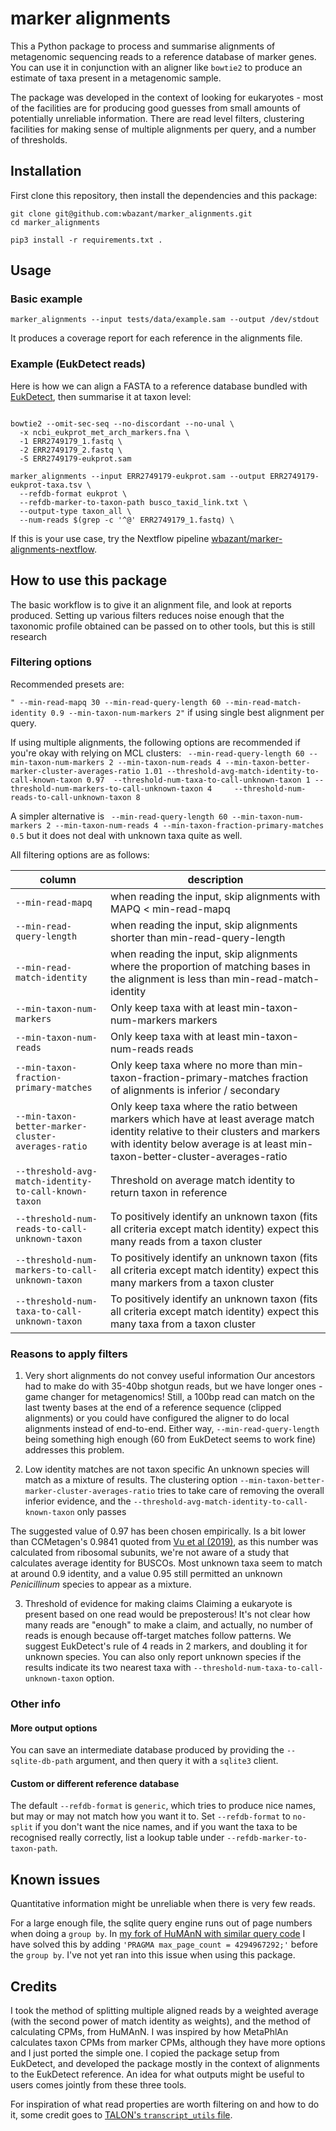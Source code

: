 # marker alignments
This a Python package to process and summarise alignments of metagenomic sequencing reads to a reference database of marker genes. You can use it in conjunction with an aligner like `bowtie2` to produce an estimate of taxa present in a metagenomic sample.

The package was developed in the context of looking for eukaryotes - most of the facilities are for producing good guesses from small amounts of potentially unreliable information. There are read level filters, clustering facilities for making sense of multiple alignments per query, and a number of thresholds.

## Installation
First clone this repository, then install the dependencies and this package:
```
git clone git@github.com:wbazant/marker_alignments.git
cd marker_alignments

pip3 install -r requirements.txt .
```

## Usage

### Basic example
```
marker_alignments --input tests/data/example.sam --output /dev/stdout
```

It produces a coverage report for each reference in the alignments file.


### Example (EukDetect reads)

Here is how we can align a FASTA to a reference database bundled with [EukDetect](https://github.com/allind/EukDetect), then summarise it at taxon level:

```

bowtie2 --omit-sec-seq --no-discordant --no-unal \
  -x ncbi_eukprot_met_arch_markers.fna \
  -1 ERR2749179_1.fastq \
  -2 ERR2749179_2.fastq \
  -S ERR2749179-eukprot.sam 

marker_alignments --input ERR2749179-eukprot.sam --output ERR2749179-eukprot-taxa.tsv \
  --refdb-format eukprot \
  --refdb-marker-to-taxon-path busco_taxid_link.txt \
  --output-type taxon_all \
  --num-reads $(grep -c '^@' ERR2749179_1.fastq) \
```

If this is your use case, try the Nextflow pipeline [wbazant/marker-alignments-nextflow](https://github.com/wbazant/marker-alignments-nextflow).


## How to use this package
The basic workflow is to give it an alignment file, and look at reports produced. Setting up various filters reduces noise enough that the taxonomic profile obtained can be passed on to other tools, but this is still research


### Filtering options
Recommended presets are:

`" --min-read-mapq 30 --min-read-query-length 60 --min-read-match-identity 0.9 --min-taxon-num-markers 2"`
if using single best alignment per query.


If using multiple alignments, the following options are recommended if you're okay with relying on MCL clusters:
` --min-read-query-length 60 --min-taxon-num-markers 2 --min-taxon-num-reads 4 --min-taxon-better-marker-cluster-averages-ratio 1.01 --threshold-avg-match-identity-to-call-known-taxon 0.97  --threshold-num-taxa-to-call-unknown-taxon 1 --threshold-num-markers-to-call-unknown-taxon 4     --threshold-num-reads-to-call-unknown-taxon 8`

A simpler alternative is 
` --min-read-query-length 60 --min-taxon-num-markers 2 --min-taxon-num-reads 4 --min-taxon-fraction-primary-matches 0.5` 
but it does not deal with unknown taxa quite as well.

All filtering options are as follows:

| column | description |
| ------------- | ------------- | 
|`--min-read-mapq`                                   |when reading the input, skip alignments with MAPQ < min-read-mapq                                                                                                                                               |
|`--min-read-query-length`                           |when reading the input, skip alignments shorter than min-read-query-length                                                                                                                                      |
|`--min-read-match-identity`                         |when reading the input, skip alignments where the proportion of matching bases in the alignment is less than min-read-match-identity                                                                            |
|`--min-taxon-num-markers`                           |Only keep taxa with at least min-taxon-num-markers markers                                                                                                                                                      |
|`--min-taxon-num-reads`                             |Only keep taxa with at least min-taxon-num-reads reads                                                                                                                                                          |
|`--min-taxon-fraction-primary-matches`              |Only keep taxa where no more than min-taxon-fraction-primary-matches fraction of alignments is inferior / secondary                                                                                             |
|`--min-taxon-better-marker-cluster-averages-ratio`  |Only keep taxa where the ratio between markers which have at least average match identity relative to their clusters and markers with identity below average is at least min-taxon-better-cluster-averages-ratio|
|`--threshold-avg-match-identity-to-call-known-taxon`|Threshold on average match identity to return taxon in reference                                                                                                                                                |
|`--threshold-num-reads-to-call-unknown-taxon`       |To positively identify an unknown taxon (fits all criteria except match identity) expect this many reads from a taxon cluster                                                                                   |
|`--threshold-num-markers-to-call-unknown-taxon`     |To positively identify an unknown taxon (fits all criteria except match identity) expect this many markers from a taxon cluster                                                                                 |
|`--threshold-num-taxa-to-call-unknown-taxon`     |To positively identify an unknown taxon (fits all criteria except match identity) expect this many taxa from a taxon cluster                                                                                 |
### Reasons to apply filters

1. Very short alignments do not convey useful information
Our ancestors had to make do with 35-40bp shotgun reads, but we have longer ones - game changer for metagenomics! Still, a 100bp read can match on the last twenty bases at the end of a reference sequence (clipped alignments) or you could have configured the aligner to do local alignments instead of end-to-end. Either way, `--min-read-query-length` being something high enough (60 from EukDetect seems to work fine) addresses this problem.

2. Low identity matches are not taxon specific
An unknown species will match as a mixture of results. The clustering option `--min-taxon-better-marker-cluster-averages-ratio` tries to take care of removing the overall inferior evidence, and the `--threshold-avg-match-identity-to-call-known-taxon` only passes

The suggested value of 0.97 has been chosen empirically. Is a bit lower than CCMetagen's 0.9841 quoted from [Vu et al (2019)](https://pubmed.ncbi.nlm.nih.gov/29955203/), as this number was calculated from ribosomal subunits, we're not aware of a study that calculates average identity for BUSCOs. Most unknown taxa seem to match at around 0.9 identity, and a value 0.95 still permitted an unknown <i>Penicillinum</i> species to appear as a mixture.

3. Threshold of evidence for making claims
Claiming a eukaryote is present based on one read would be preposterous! It's not clear how many reads are "enough" to make a claim, and actually, no number of reads is enough because off-target matches follow patterns. We suggest EukDetect's rule of 4 reads in 2 markers, and doubling it for unknown species. You can also only report unknown species if the results indicate its two nearest taxa with `--threshold-num-taxa-to-call-unknown-taxon` option.


### Other info

#### More output options
You can save an intermediate database produced by providing the `--sqlite-db-path` argument, and then query it with a `sqlite3` client.

#### Custom or different reference database
The default `--refdb-format` is `generic`, which tries to produce nice names, but may or may not match how you want it to. Set `--refdb-format` to `no-split` if you don't want the nice names, and if you want the taxa to be recognised really correctly, list a lookup table under `--refdb-marker-to-taxon-path`.

## Known issues
Quantitative information might be unreliable when there is very few reads.



For a large enough file, the sqlite query engine runs out of page numbers when doing a `group by`. In [my fork of HuMAnN with similar query code](https://github.com/wbazant/humann/commit/1dc767f855) I have solved this by adding `'PRAGMA max_page_count = 4294967292;'` before the `group by`. I've not yet ran into this issue when using this package.

## Credits
I took the method of splitting multiple aligned reads by a weighted average (with the second power of match identity as weights), and the method of calculating CPMs, from HuMAnN.
I was inspired by how MetaPhlAn calculates taxon CPMs from marker CPMs, although they have more options and I just ported the simple one.
I copied the package setup from EukDetect, and developed the package mostly in the context of alignments to the EukDetect reference.
An idea for what outputs might be useful to users comes jointly from these three tools.

For inspiration of what read properties are worth filtering on and how to do it, some credit goes to [TALON's `transcript_utils` file](https://github.com/mortazavilab/TALON/blob/master/src/talon/transcript_utils.py).

